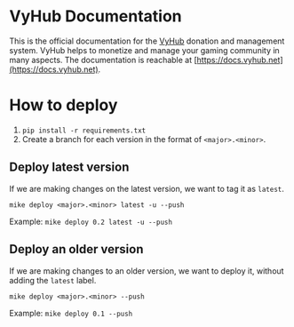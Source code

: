 # VyHub Documentation

This is the official documentation for the [VyHub](https://vyhub.net) donation and management system. VyHub helps to monetize and manage your gaming community in many aspects. 
The documentation is reachable at [https://docs.vyhub.net](https://docs.vyhub.net).

# How to deploy

1. `pip install -r requirements.txt`
2. Create a branch for each version in the format of `<major>.<minor>`.

## Deploy latest version

If we are making changes on the latest version, we want to tag it as `latest`.

`mike deploy <major>.<minor> latest -u --push`

Example: `mike deploy 0.2 latest -u --push`

## Deploy an older version

If we are making changes to an older version, we want to deploy it, without adding the `latest` label.

`mike deploy <major>.<minor> --push`

Example: `mike deploy 0.1 --push`
